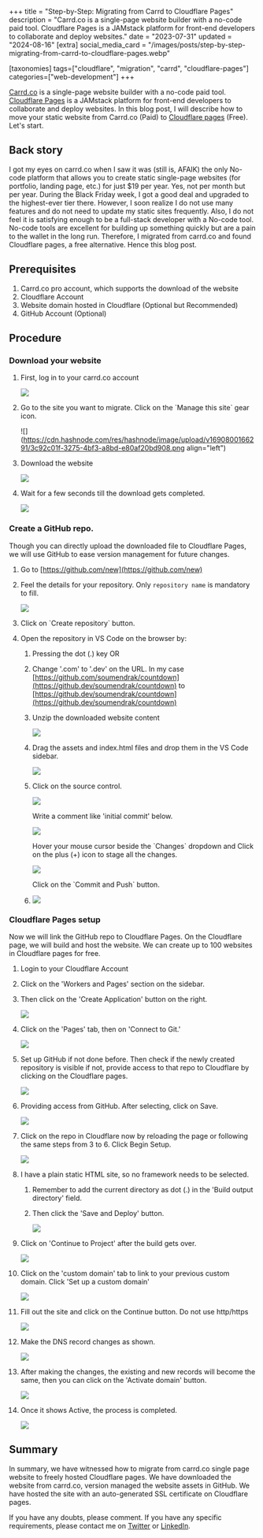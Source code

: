 +++
title = "Step-by-Step: Migrating from Carrd to Cloudflare Pages"
description = "Carrd.co is a single-page website builder with a no-code paid tool. Cloudflare Pages is a JAMstack platform for front-end developers to collaborate and deploy websites."
date = "2023-07-31"
updated = "2024-08-16"
[extra]
social_media_card = "/images/posts/step-by-step-migrating-from-carrd-to-cloudflare-pages.webp"

[taxonomies]
tags=["cloudflare", "migration", "carrd", "cloudflare-pages"]
categories=["web-development"]
+++

[Carrd.co](https://carrd.co) is a single-page website builder with a no-code paid tool. [Cloudflare Pages](https://pages.cloudflare.com/) is a JAMstack platform for front-end developers to collaborate and deploy websites. In this blog post, I will describe how to move your static website from Carrd.co (Paid) to [Cloudflare pages](https://pages.cloudflare.com/) (Free). Let's start.

## Back story

I got my eyes on carrd.co when I saw it was (still is, AFAIK) the only No-code platform that allows you to create static single-page websites (for portfolio, landing page, etc.) for just $19 per year. Yes, not per month but per year. During the Black Friday week, I got a good deal and upgraded to the highest-ever tier there. However, I soon realize I do not use many features and do not need to update my static sites frequently. Also, I do not feel it is satisfying enough to be a full-stack developer with a No-code tool. No-code tools are excellent for building up something quickly but are a pain to the wallet in the long run. Therefore, I migrated from carrd.co and found Cloudflare pages, a free alternative. Hence this blog post.

## Prerequisites

1. Carrd.co pro account, which supports the download of the website
2. Cloudflare Account
3. Website domain hosted in Cloudflare (Optional but Recommended)
4. GitHub Account (Optional)

## Procedure

### Download your website

1. First, log in to your carrd.co account

   ![](https://cdn.hashnode.com/res/hashnode/image/upload/v1690800023889/c79e00ee-b126-42c9-9109-3dc6ea635294.png)

2. Go to the site you want to migrate. Click on the \`Manage this site\` gear icon.

   ![](https://cdn.hashnode.com/res/hashnode/image/upload/v1690800166291/3c92c01f-3275-4bf3-a8bd-e80af20bd908.png align="left")

3. Download the website

   ![](https://cdn.hashnode.com/res/hashnode/image/upload/v1690800301712/1e22bc2e-9dec-44b3-a2e3-121b9fb282a4.png)

4. Wait for a few seconds till the download gets completed.

   ![](https://cdn.hashnode.com/res/hashnode/image/upload/v1690800354004/4a9501d9-2a1e-43af-894f-95009d29141c.png)

### Create a GitHub repo.

Though you can directly upload the downloaded file to Cloudflare Pages, we will use GitHub to ease version management for future changes.

1. Go to [https://github.com/new](https://github.com/new)
2. Feel the details for your repository. Only `repository name` is mandatory to fill.

   ![](https://cdn.hashnode.com/res/hashnode/image/upload/v1690800720386/bc9621da-c281-465c-8d1f-4e938d150ae2.png)

3. Click on \`Create repository\` button.
4. Open the repository in VS Code on the browser by:

   1. Pressing the dot (.) key OR
   2. Change '.com' to '.dev' on the URL. In my case  
      [https://github.com/soumendrak/countdown](https://github.dev/soumendrak/countdown) to  
      [https://github.dev/soumendrak/countdown](https://github.dev/soumendrak/countdown)
   3. Unzip the downloaded website content

      ![](https://cdn.hashnode.com/res/hashnode/image/upload/v1690801095897/fb2c20c7-6abf-48be-a11c-c3347658b397.png)

   4. Drag the assets and index.html files and drop them in the VS Code sidebar.

      ![](https://cdn.hashnode.com/res/hashnode/image/upload/v1690801161089/b04b05be-0904-4288-9cbf-664b6b5d12ff.png)

   5. Click on the source control.

      ![](https://cdn.hashnode.com/res/hashnode/image/upload/v1690801242308/4ded5838-0f45-4c28-97ea-d22478d9082e.png)

      Write a comment like 'initial commit' below.

      ![](https://cdn.hashnode.com/res/hashnode/image/upload/v1690801294157/43854198-9798-4876-99d2-a33f1e767ae0.png)

      Hover your mouse cursor beside the \`Changes\` dropdown and Click on the plus (+) icon to stage all the changes.

      ![](https://cdn.hashnode.com/res/hashnode/image/upload/v1690801406860/6a7a8b3e-a9c5-4515-b40b-9b8b50cb6bb6.png)

      Click on the \`Commit and Push\` button.

   6. ![](https://cdn.hashnode.com/res/hashnode/image/upload/v1690801457284/8deab3b4-007f-4099-83f5-3a198ce1914f.png)

### Cloudflare Pages setup

Now we will link the GitHub repo to Cloudflare Pages. On the Cloudflare page, we will build and host the website. We can create up to 100 websites in Cloudflare pages for free.

1. Login to your Cloudflare Account
2. Click on the 'Workers and Pages' section on the sidebar.
3. Then click on the 'Create Application' button on the right.

   ![](https://cdn.hashnode.com/res/hashnode/image/upload/v1690801962175/0aa001f5-85e0-467d-b3a9-dd528b7f259b.png)

4. Click on the 'Pages' tab, then on 'Connect to Git.'

   ![](https://cdn.hashnode.com/res/hashnode/image/upload/v1690802186889/e979c96f-a5ba-418d-999a-1db483609a5b.png)

5. Set up GitHub if not done before. Then check if the newly created repository is visible if not, provide access to that repo to Cloudflare by clicking on the Cloudflare pages.

   ![](https://cdn.hashnode.com/res/hashnode/image/upload/v1690802359516/1bb51475-4c06-49ba-a137-1ea0dfbdde76.png)

6. Providing access from GitHub. After selecting, click on Save.

   ![](https://cdn.hashnode.com/res/hashnode/image/upload/v1690802482615/f2bb18d9-ce3b-47a7-96e2-38af94600fb1.png)

7. Click on the repo in Cloudflare now by reloading the page or following the same steps from 3 to 6. Click Begin Setup.

   ![](https://cdn.hashnode.com/res/hashnode/image/upload/v1690802662858/abcaa8e4-5ad9-4e32-95d8-811b3f3ca862.png)

8. I have a plain static HTML site, so no framework needs to be selected.

   1. Remember to add the current directory as dot (.) in the 'Build output directory' field.
   2. Then click the 'Save and Deploy' button.

      ![](https://cdn.hashnode.com/res/hashnode/image/upload/v1690802738140/221071e5-1047-4295-8a35-dd02da709cd4.png)

9. Click on 'Continue to Project' after the build gets over.

   ![](https://cdn.hashnode.com/res/hashnode/image/upload/v1690803142094/dcaa5965-1822-4933-b395-c372567fc0bf.png)

10. Click on the 'custom domain' tab to link to your previous custom domain. Click 'Set up a custom domain'

    ![](https://cdn.hashnode.com/res/hashnode/image/upload/v1690803247676/eade532c-8e1c-434a-8c8b-34cf7bdf56cf.png)

11. Fill out the site and click on the Continue button. Do not use http/https

    ![](https://cdn.hashnode.com/res/hashnode/image/upload/v1690803389778/348304cf-cc3c-4017-9d99-818673810f6c.png)

12. Make the DNS record changes as shown.

    ![](https://cdn.hashnode.com/res/hashnode/image/upload/v1690803504533/4fea83c7-d415-4802-9943-c1e904ddd74d.png)

13. After making the changes, the existing and new records will become the same, then you can click on the 'Activate domain' button.

    ![](https://cdn.hashnode.com/res/hashnode/image/upload/v1690803609842/9d08bb29-3a80-4f71-897e-bd2b3acbd36a.png)

14. Once it shows Active, the process is completed.

    ![](https://cdn.hashnode.com/res/hashnode/image/upload/v1690803720031/261cc9cb-0010-47bb-bc40-6c00e61d9b97.png)

## Summary

In summary, we have witnessed how to migrate from carrd.co single page website to freely hosted Cloudflare pages. We have downloaded the website from carrd.co, version managed the website assets in GitHub. We have hosted the site with an auto-generated SSL certificate on Cloudflare pages.

If you have any doubts, please comment. If you have any specific requirements, please contact me on [Twitter](https://twitter.com/soumendrak_) or [LinkedIn](https://www.linkedin.com/in/soumendrak/).
